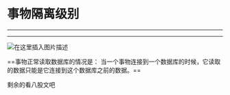 ﻿# 事物隔离级别
----
----
![在这里插入图片描述](https://img-blog.csdnimg.cn/8951a454aa9f4f958cbe917ac1d84294.png?x-oss-process=image/watermark,type_ZHJvaWRzYW5zZmFsbGJhY2s,shadow_50,text_Q1NETiBATkpVU1RaSkM=,size_20,color_FFFFFF,t_70,g_se,x_16)

==事物正常读取数据库的情况是：
当一个事物连接到一个数据库的时候，它读取的数据只能是它连接到这个数据库之前的数据。==


剩余的看八股文吧
